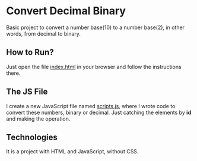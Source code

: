 # Convert Decimal Binary
Basic project to convert a number base(10) to a number base(2), in other words, from decimal to binary.

## How to Run?
Just open the file [index.html](index.html) in your browser and follow the instructions there.

## The JS File
I create a new JavaScript file named [scripts.js](js/scripts.js), where I wrote code to convert these numbers, binary or
decimal. Just catching the elements by **id** and making the operation.

## Technologies
It is a project with HTML and JavaScript, without CSS.
